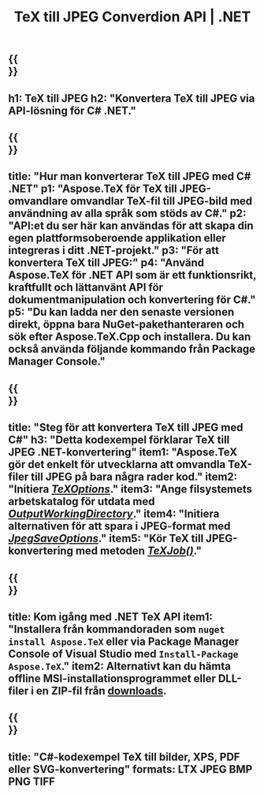 ﻿---
translation: true
template: /_templates/_conversion-child-net.md
title: TeX till JPEG Converdion API | .NET
description: TeX till JPEG-konverteringsfunktionalitet. Integrera detta lokala .NET-bibliotek i ditt projekt eller använd plattformsoberoende applikationer för att konvertera TeX till JPEG.
keywords: tex till jpeg api net, tex2jpeg integrera c#
url: /net/conversion/tex-to-jpeg/
family: tex
platformtag: net
feature: conversion
informat: TEX
outformat: JPEG
otherformats: BMP PNG TIFF PDF SVG XPS
---


{{<section banner>}}
---
h1: TeX till JPEG
h2: "Konvertera TeX till JPEG via API-lösning för C# .NET."
---

{{<section overview>}}
---
title: "Hur man konverterar TeX till JPEG med C# .NET"
p1: "Aspose.TeX för TeX till JPEG-omvandlare omvandlar TeX-fil till JPEG-bild med användning av alla språk som stöds av C#."
p2: "API:et du ser här kan användas för att skapa din egen plattformsoberoende applikation eller integreras i ditt .NET-projekt."
p3: "För att konvertera TeX till JPEG:"
p4: "Använd Aspose.TeX för .NET API som är ett funktionsrikt, kraftfullt och lättanvänt API för dokumentmanipulation och konvertering för C#."
p5: "Du kan ladda ner den senaste versionen direkt, öppna bara NuGet-pakethanteraren och sök efter Aspose.TeX.Cpp och installera. Du kan också använda följande kommando från Package Manager Console."
---

{{<section feature1>}}
---
title: "Steg för att konvertera TeX till JPEG med C#"
h3: "Detta kodexempel förklarar TeX till JPEG .NET-konvertering"
item1: "Aspose.TeX gör det enkelt för utvecklarna att omvandla TeX-filer till JPEG på bara några rader kod."
item2: "Initiera [*TeXOptions*](https://reference.aspose.com/tex/net/aspose.tex/texoptions/)."
item3: "Ange filsystemets arbetskatalog för utdata med [*OutputWorkingDirectory*](https://reference.aspose.com/tex/net/aspose.tex/texoptions/outputworkingdirectory/)."
item4: "Initiera alternativen för att spara i JPEG-format med [*JpegSaveOptions*](https://reference.aspose.com/tex/net/aspose.tex.presentation.image/jpegsaveoptions/)."
item5: "Kör TeX till JPEG-konvertering med metoden [*TeXJob()*](https://reference.aspose.com/tex/net/aspose.tex/texjob/)."
---

{{<section feature2>}}
---
title: Kom igång med .NET TeX API
item1: "Installera från kommandoraden som ```nuget install Aspose.TeX``` eller via Package Manager Console of Visual Studio med ```Install-Package Aspose.TeX```."
item2: Alternativt kan du hämta offline MSI-installationsprogrammet eller DLL-filer i en ZIP-fil från [downloads](https://downloads.aspose.com/tex/net).
---

{{<section widget>}}
---
title: "C#-kodexempel TeX till bilder, XPS, PDF eller SVG-konvertering"
formats: LTX JPEG BMP PNG TIFF
---
